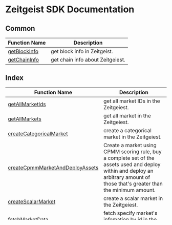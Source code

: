 # Zeitgeist SDK Documentation

## Common

| Function Name                                                                           | Description                      |
| --------------------------------------------------------------------------------------- | -------------------------------- |
| [getBlockInfo](https://github.com/Whisker17/sdk-demo/tree/main/src/common#getblockinfo) | get block info in Zeitgeist.     |
| [getChainInfo](https://github.com/Whisker17/sdk-demo/tree/main/src/common#getchaininfo) | get chain info about Zeitgeiest. |

## Index

| Function Name                                                                                                                | Description                                                                                                                                                                      |
| ---------------------------------------------------------------------------------------------------------------------------- | -------------------------------------------------------------------------------------------------------------------------------------------------------------------------------- |
| [getAllMarketIds](https://github.com/Whisker17/sdk-demo/tree/main/src/index#getallmarketids)                                 | get all market IDs in the Zeitgeiest.                                                                                                                                            |
| [getAllMarkets](https://github.com/Whisker17/sdk-demo/tree/main/src/index#getallmarkets)                                     | get all market in the Zeitgeiest.                                                                                                                                                |
| [createCategoricalMarket](https://github.com/Whisker17/sdk-demo/tree/main/src/index#createcategoricalmarket)                 | create a categorical market in the Zeitgeiest.                                                                                                                                   |
| [createCpmmMarketAndDeployAssets](https://github.com/Whisker17/sdk-demo/tree/main/src/index#createcpmmmarketanddeployassets) | Create a market using CPMM scoring rule, buy a complete set of the assets used and deploy within and deploy an arbitrary amount of those that's greater than the minimum amount. |
| [createScalarMarket](https://github.com/Whisker17/sdk-demo/tree/main/src/index#createscalarmarket)                           | create a scalar market in the Zeitgeiest.                                                                                                                                        |
| [fetchMarketData](https://github.com/Whisker17/sdk-demo/tree/main/src/index#fetchmarketdata)                                 | fetch specify market's infomation by id in the Zeitgeiest.                                                                                                                       |
| [getMarketCount](https://github.com/Whisker17/sdk-demo/tree/main/src/index#getmarketcount)                                   | get market counts in the Zeitgeiest.                                                                                                                                             |
| [fetchDisputes](https://github.com/Whisker17/sdk-demo/tree/main/src/index#fetchpooldata)                                     | get all market IDs in the Zeitgeiest.                                                                                                                                            |
| [fetchPoolData](https://github.com/Whisker17/sdk-demo/tree/main/src/Index#fetchpooldata)                                     | get specify pool infomation in the Zeitgeiest.                                                                                                                                   |
| [assetSpotPricesInZtg](https://github.com/Whisker17/sdk-demo/tree/main/src/index#assetspotpricesinztg)                       | find prices at a particular block in the Zeitgeiest.                                                                                                                             |
| [getBlockData](https://github.com/Whisker17/sdk-demo/tree/main/src/index#getblockdata)                                       | get block infomation by blockhash in the Zeitgeiest.                                                                                                                             |
| [queryMarket](https://github.com/Whisker17/sdk-demo/tree/main/src/index#querymarket)                                         | query market by GraphQL in the Zeitgeiest.                                                                                                                                       |
| [queryMarketsCount](https://github.com/Whisker17/sdk-demo/tree/main/src/index#querymarketscount)                             | query counts of markets for specified filter options by GraphQL in the Zeitgeiest.                                                                                               |
| [queryAllActiveAssets](https://github.com/Whisker17/sdk-demo/tree/main/src/index#queryallactiveassets)                       | query all active assets from subsquid indexer in the Zeitgeiest.                                                                                                                 |
| [filterMarkets](https://github.com/Whisker17/sdk-demo/tree/main/src/index#filtermarkets)                                     | get all market in the Zeitgeiest.                                                                                                                                                |
| [indexTransferRecipients](https://github.com/Whisker17/sdk-demo/tree/main/src/index#indextransferrecipients)                 | query subsquid indexer for market data with pagination in the Zeitgeiest.                                                                                                        |
| [currencyTransfer](https://github.com/Whisker17/sdk-demo/tree/main/src/index#currencytransfer)                               | transfer specified asset from self to any account in the Zeitgeiest.                                                                                                             |
| [getAccountBalances](https://github.com/Whisker17/sdk-demo/tree/main/src/index#getAccountBalances)                           | get balance of specific account.                                                                                                                                                 |
| [getMarketDataForPoolsList](https://github.com/Whisker17/sdk-demo/tree/main/src/index#getMarketDataForPoolsList)             | get market datas by using pool's data                                                                                                                                            |
| [filterPools](https://github.com/Whisker17/sdk-demo/tree/main/src/index#filterPools)                                         | filter some pools from Zeitgeist                                                                                                                                                 |

## Market

| Function Name                                                                                           | Description                                                                                                 |
| ------------------------------------------------------------------------------------------------------- | ----------------------------------------------------------------------------------------------------------- |
| [toJSONString](https://github.com/Whisker17/sdk-demo/tree/main/src/market#tojsonstring)                 | convert market object into string.                                                                          |
| [toFilteredJSONString](https://github.com/Whisker17/sdk-demo/tree/main/src/market#tofilteredjsonstring) | convert market object into string with filters.                                                             |
| [filterMarketData](https://github.com/Whisker17/sdk-demo/tree/main/src/market#filtermarketdata)         | Populate only selected attributes from the market data defined using filter.                                |
| [getEndTimestamp](https://github.com/Whisker17/sdk-demo/tree/main/src/market#getendtimestamp)           | get timestamp at the end of the market period.                                                              |
| [getPoolId](https://github.com/Whisker17/sdk-demo/tree/main/src/market#getpoolid)                       | get pool id to be used for fetching data using `sdk.models.market.getPool()`.                               |
| [getPool](https://github.com/Whisker17/sdk-demo/tree/main/src/market#getpool)                           | recreate swap pool for this market using data fetched with `poolId`.                                        |
| [getDisputes](https://github.com/Whisker17/sdk-demo/tree/main/src/market#getdisputes)                   | fetch disputes for this market using unique identifier `marketId`.                                          |
| [deploySwapPool](https://github.com/Whisker17/sdk-demo/tree/main/src/market#deployswappool)             | create swap pool for this market via `api.tx.predictionMarkets.deploySwapPoolForMarket(marketId, weights)`. |
| [assetSpotPricesInZtg](https://github.com/Whisker17/sdk-demo/tree/main/src/market#assetspotpricesinztg) | find prices at a particular block using unique identifier.                                                  |
| [buyCompleteSet](https://github.com/Whisker17/sdk-demo/tree/main/src/market#buycompleteset)             | buy a complete set of outcome shares for the market.                                                        |
| [sellCompleteSet](https://github.com/Whisker17/sdk-demo/tree/main/src/market#sellcompleteset)           | sell/destroy a complete set of outcome shares for the market.                                               |
| [reportOutcome](https://github.com/Whisker17/sdk-demo/tree/main/src/market#reportoutcome)               | report an outcome for the market.                                                                           |
| [dispute](https://github.com/Whisker17/sdk-demo/tree/main/src/market#dispute)                           | submit a disputed outcome for the market.                                                                   |
| [redeemShares](https://github.com/Whisker17/sdk-demo/tree/main/src/market#redeemshares)                 | redeem the winning shares for the market.                                                                   |
| [approve](https://github.com/Whisker17/sdk-demo/tree/main/src/market#approve)                           | approve the `Proposed` market that is waiting for approval from the advisory committee.                     |
| [reject](https://github.com/Whisker17/sdk-demo/tree/main/src/market#reject)                             | reject the `Proposed` market that is waiting for approval from the advisory committee.                      |
| [cancelAdvised](https://github.com/Whisker17/sdk-demo/tree/main/src/market#canceladvised)               | allow the proposer of the market that is currently in a `Proposed` state to cancel the market proposal.     |

## Swap

| Function Name                                                                                                         | Description                                                           |
| --------------------------------------------------------------------------------------------------------------------- | --------------------------------------------------------------------- |
| [toJSONString](https://github.com/Whisker17/sdk-demo/tree/main/src/swap#tojsonstring)                                 | convert market object into string.                                    |
| [getSpotPrice](https://github.com/Whisker17/sdk-demo/tree/main/src/swap#getspotprice)                                 | get spot price in the specified block.                                |
| [assetSpotPricesInZtg](https://github.com/Whisker17/sdk-demo/tree/main/src/swap#assetspotpricesinztg)                 | find prices at a particular block using unique identifier.            |
| [fetchPoolSpotPrices](https://github.com/Whisker17/sdk-demo/tree/main/src/swap#fetchpoolspotprices)                   | fetch spot prices of specified blocks.                                |
| [sharesId](https://github.com/Whisker17/sdk-demo/tree/main/src/swap#sharesid)                                         | fetch all shares' ids.                                                |
| [accountId](https://github.com/Whisker17/sdk-demo/tree/main/src/swap#accountid)                                       | fetch account id in this pool.                                        |
| [joinPool](https://github.com/Whisker17/sdk-demo/tree/main/src/swap#joinpool)                                         | join pool.                                                            |
| [poolJoinWithExactAssetAmount](https://github.com/Whisker17/sdk-demo/tree/main/src/swap#pooljoinwithexactassetamount) | join exact asset amount to the pool.                                  |
| [joinPoolMultifunc](https://github.com/Whisker17/sdk-demo/tree/main/src/swap#joinpoolmultifunc)                       | join pool.<br/>Three substrate join_pool_xxx functions in one         |
| [exitPool](https://github.com/Whisker17/sdk-demo/tree/main/src/swap#exitpool)                                         | retrieve a given set of assets from pool to the signer.               |
| [swapExactAmountIn](https://github.com/Whisker17/sdk-demo/tree/main/src/swap#swapexactamountin)                       | swap a given `assetAmountIn` of the `assetIn/assetOut` pair to pool.  |
| [swapExactAmountOut](https://github.com/Whisker17/sdk-demo/tree/main/src/swap#swapexactamountout)                     | swap a given `assetAmountOut` of the `assetIn/assetOut` pair to pool. |
